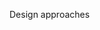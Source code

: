 <span id="title">Design approaches</span>

<div id="body">

<include src="multilevelDesign/container-inParent-asPanel.md" boilerplate />
<include src="topDownBottomUp/container-inParent-asPanel.md" boilerplate />
<include src="agileDesign/container-inParent-asPanel.md" boilerplate />

</div>
